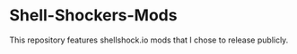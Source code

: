 # Shell-Shockers-Mods
This repository features shellshock.io mods that I chose to release publicly.
